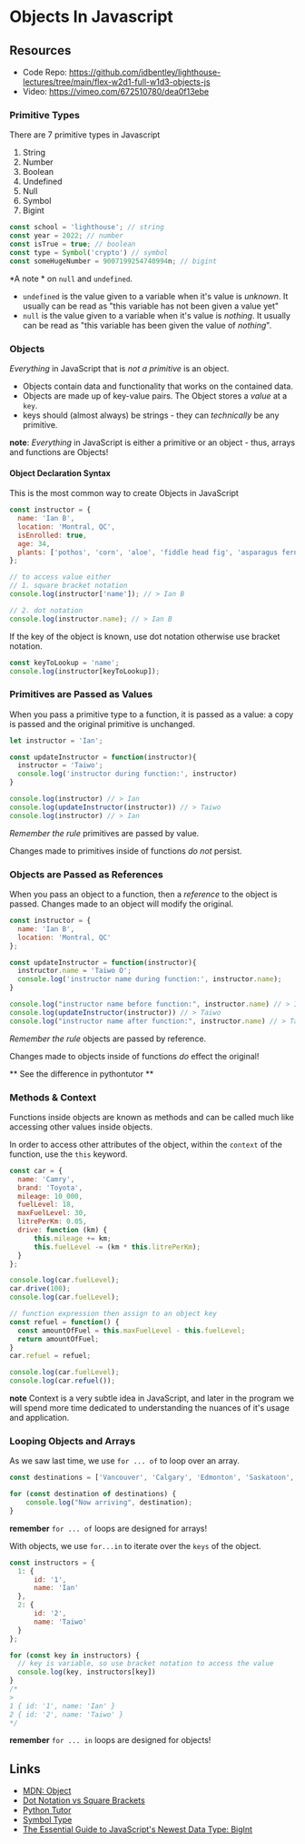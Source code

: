 # Objects In Javascript

## Resources
 - Code Repo: https://github.com/idbentley/lighthouse-lectures/tree/main/flex-w2d1-full-w1d3-objects-js
 - Video: https://vimeo.com/672510780/dea0f13ebe


### Primitive Types
There are 7 primitive types in Javascript
1. String
2. Number
3. Boolean
4. Undefined
5. Null
6. Symbol
7. Bigint

```js
const school = 'lighthouse'; // string
const year = 2022; // number
const isTrue = true; // boolean
const type = Symbol('crypto') // symbol
const someHugeNumber = 9007199254740994n; // bigint
```

*A note * on `null` and `undefined`.
 - `undefined` is the value given to a variable when it's value is _unknown_.  It usually can be read as "this variable has not been given a value yet"
 - `null` is the value given to a variable when it's value is _nothing_.  It usually can be read as "this variable has been given the value of _nothing_".

### Objects
*Everything* in JavaScript that is _not a primitive_ is an object.

- Objects contain data and functionality that works on the contained data.
- Objects are made up of key-value pairs.  The Object stores a _value_ at a `key`.
- keys should (almost always) be strings - they can _technically_ be any primitive.

**note**: *Everything* in JavaScript is either a primitive or an object - thus, arrays and functions are Objects!

#### Object Declaration Syntax

This is the most common way to create Objects in JavaScript
```js
const instructor = {
  name: 'Ian B',
  location: 'Montral, QC',
  isEnrolled: true,
  age: 34,
  plants: ['pothos', 'corn', 'aloe', 'fiddle head fig', 'asparagus fern']
};

// to access value either
// 1. square bracket notation
console.log(instructor['name']); // > Ian B

// 2. dot notation
console.log(instructor.name); // > Ian B
```

If the key of the object is known, use dot notation otherwise use bracket notation.

```js
const keyToLookup = 'name';
console.log(instructor[keyToLookup]);
```

### Primitives are Passed as Values
When you pass a primitive type to a function, it is passed as a value: a copy is passed and the original primitive is unchanged.

```js
let instructor = 'Ian';

const updateInstructor = function(instructor){
  instructor = 'Taiwo';
  console.log('instructor during function:', instructor)
}

console.log(instructor) // > Ian
console.log(updateInstructor(instructor)) // > Taiwo
console.log(instructor) // > Ian
```

*Remember the rule* primitives are passed by value.

Changes made to primitives inside of functions *do not* persist.

### Objects are Passed as References

When you pass an object to a function, then a _reference_ to the object is passed.  Changes made to an object will modify the original.

```js
const instructor = {
  name: 'Ian B',
  location: 'Montral, QC'
};

const updateInstructor = function(instructor){
  instructor.name = 'Taiwo O';
  console.log('instructor name during function:', instructor.name);
}

console.log("instructor name before function:", instructor.name) // > Ian
console.log(updateInstructor(instructor)) // > Taiwo
console.log("instructor name after function:", instructor.name) // > Taiwo


```

*Remember the rule* objects are passed by reference.

Changes made to objects inside of functions *do* effect the original!

** See the difference in pythontutor **

### Methods & Context
Functions inside objects are known as methods and can be called much like accessing other values inside objects.

In order to access other attributes of the object, within the `context` of the function, use the `this` keyword.

```js
const car = {
  name: 'Camry',
  brand: 'Toyota',
  mileage: 10_000,
  fuelLevel: 18,
  maxFuelLevel: 30,
  litrePerKm: 0.05,
  drive: function (km) {
      this.mileage += km;
      this.fuelLevel -= (km * this.litrePerKm);
  }
};

console.log(car.fuelLevel);
car.drive(100);
console.log(car.fuelLevel);

// function expression then assign to an object key
const refuel = function() {
  const amountOfFuel = this.maxFuelLevel - this.fuelLevel;
  return amountOfFuel;
}
car.refuel = refuel;

console.log(car.fuelLevel);
console.log(car.refuel());

```

**note** Context is a very subtle idea in JavaScript, and later in the program we will spend more time dedicated to understanding the nuances of it's usage and application.

### Looping Objects and Arrays

As we saw last time, we use `for ... of` to loop over an array.

```js
const destinations = ['Vancouver', 'Calgary', 'Edmonton', 'Saskatoon', 'Regina'];

for (const destination of destinations) {
    console.log("Now arriving", destination);
}

```

**remember** `for ... of` loops are designed for arrays!

With objects, we use `for...in` to iterate over the `keys` of the object.

```js
const instructors = {
  1: {
      id: '1',
      name: 'Ian'
  },
  2: {
      id: '2',
      name: 'Taiwo'
  }
};

for (const key in instructors) {
  // key is variable, so use bracket notation to access the value
  console.log(key, instructors[key])
}
/*
>
1 { id: '1', name: 'Ian' }
2 { id: '2', name: 'Taiwo' }
*/
```

**remember** `for ... in` loops are designed for objects!


## Links
- [MDN: Object](https://developer.mozilla.org/en-US/docs/Web/JavaScript/Reference/Global_Objects/Object)
- [Dot Notation vs Square Brackets](https://codeburst.io/javascript-quickie-dot-notation-vs-bracket-notation-333641c0f781)
- [Python Tutor](http://www.pythontutor.com/javascript.html#mode=edit)
- [Symbol Type](https://javascript.info/symbol)
- [The Essential Guide to JavaScript's Newest Data Type: BigInt](https://www.smashingmagazine.com/2019/07/essential-guide-javascript-newest-data-type-bigint/)






